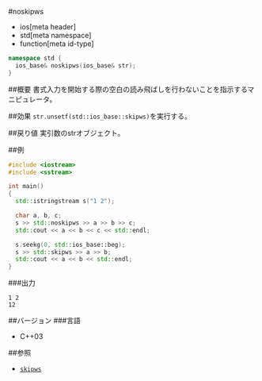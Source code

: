 #noskipws
* ios[meta header]
* std[meta namespace]
* function[meta id-type]

```cpp
namespace std {
  ios_base& noskipws(ios_base& str);
}
```

##概要
書式入力を開始する際の空白の読み飛ばしを行わないことを指示するマニピュレータ。

##効果
`str.unsetf(std::ios_base::skipws)`を実行する。

##戻り値
実引数のstrオブジェクト。

##例
```cpp
#include <iostream>
#include <sstream>

int main()
{
  std::istringstream s("1 2");

  char a, b, c;
  s >> std::noskipws >> a >> b >> c;
  std::cout << a << b << c << std::endl;

  s.seekg(0, std::ios_base::beg);
  s >> std::skipws >> a >> b;
  std::cout << a << b << std::endl;
}
```

###出力
```
1 2
12
```

##バージョン
###言語
- C++03

##参照
- [`skipws`](skipws.md)
